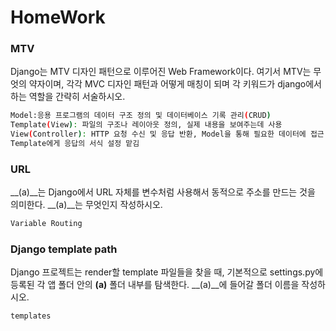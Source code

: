 # HomeWork
### MTV

Django는 MTV 디자인 패턴으로 이루어진 Web Framework이다. 여기서 MTV는 무엇의
약자이며, 각각 MVC 디자인 패턴과 어떻게 매칭이 되며 각 키워드가 django에서 하는
역할을 간략히 서술하시오.

```bash
Model:응용 프로그램의 데이터 구조 정의 및 데이터베이스 기록 관리(CRUD)
Template(View): 파일의 구조나 레이아웃 정의, 실제 내용을 보여주는데 사용
View(Controller): HTTP 요청 수신 및 응답 반환, Model을 통해 필요한 데이터에 접근
Template에게 응답의 서식 설정 맡김
```



### URL

__(a)__는 Django에서 URL 자체를 변수처럼 사용해서 동적으로 주소를 만드는 것을
의미한다. __(a)__는 무엇인지 작성하시오.

```bash
Variable Routing
```



### Django template path

Django 프로젝트는 render할 template 파일들을 찾을 때, 기본적으로 settings.py에
등록된 각 앱 폴더 안의 __(a)__ 폴더 내부를 탐색한다.
__(a)__에 들어갈 폴더 이름을 작성하시오.

```bash
templates
```

